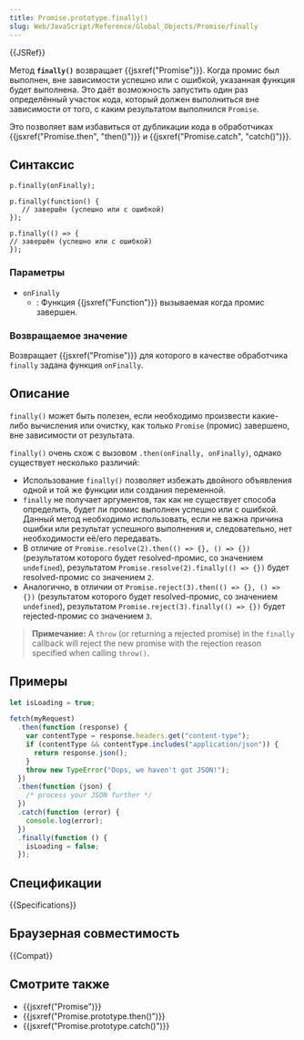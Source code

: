 ```yaml
---
title: Promise.prototype.finally()
slug: Web/JavaScript/Reference/Global_Objects/Promise/finally
---
```


{{JSRef}}

Метод **`finally()`** возвращает {{jsxref("Promise")}}. Когда промис был выполнен, вне зависимости успешно или с ошибкой, указанная функция будет выполнена. Это даёт возможность запустить один раз определённый участок кода, который должен выполниться вне зависимости от того, с каким результатом выполнился `Promise`.

Это позволяет вам избавиться от дубликации кода в обработчиках {{jsxref("Promise.then", "then()")}} и {{jsxref("Promise.catch", "catch()")}}.

## Синтаксис

```
p.finally(onFinally);

p.finally(function() {
   // завершён (успешно или с ошибкой)
});

p.finally(() => {
// завершён (успешно или с ошибкой)
});
```

### Параметры

- `onFinally`
  - : Функция {{jsxref("Function")}} вызываемая когда промис завершен.

### Возвращаемое значение

Возвращает {{jsxref("Promise")}} для которого в качестве обработчика `finally` задана функция `onFinally`.

## Описание

`finally()` может быть полезен, если необходимо произвести какие-либо вычисления или очистку, как только `Promise` (промис) завершено, вне зависимости от результата.

`finally()` очень схож с вызовом `.then(onFinally, onFinally)`, однако существует несколько различий:

- Использование `finally()` позволяет избежать двойного объявления одной и той же функции или создания переменной.
- `finally` не получает аргументов, так как не существует способа определить, будет ли промис выполнен успешно или с ошибкой. Данный метод необходимо использовать, если не важна причина ошибки или результат успешного выполнения и, следовательно, нет необходимости её/его передавать.
- В отличие от `Promise.resolve(2).then(() => {}, () => {})` (результатом которого будет resolved-промис, со значением `undefined`), результатом `Promise.resolve(2).finally(() => {})` будет resolved-промис со значением `2`.
- Аналогично, в отличии от `Promise.reject(3).then(() => {}, () => {})` (результатом которого будет resolved-промис, со значением `undefined`), результатом `Promise.reject(3).finally(() => {})` будет rejected-промис со значением `3`.

> **Примечание:** A `throw` (or returning a rejected promise) in the `finally` callback will reject the new promise with the rejection reason specified when calling `throw()`.

## Примеры

```js
let isLoading = true;

fetch(myRequest)
  .then(function (response) {
    var contentType = response.headers.get("content-type");
    if (contentType && contentType.includes("application/json")) {
      return response.json();
    }
    throw new TypeError("Oops, we haven't got JSON!");
  })
  .then(function (json) {
    /* process your JSON further */
  })
  .catch(function (error) {
    console.log(error);
  })
  .finally(function () {
    isLoading = false;
  });
```

## Спецификации

{{Specifications}}

## Браузерная совместимость

{{Compat}}

## Смотрите также

- {{jsxref("Promise")}}
- {{jsxref("Promise.prototype.then()")}}
- {{jsxref("Promise.prototype.catch()")}}

